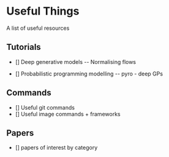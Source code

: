 # Useful Things

A list of useful resources

## Tutorials

- [] Deep generative models 
  -- Normalising flows

- [] Probabilistic programming modelling 
  -- pyro - deep GPs 

## Commands

- [] Useful git commands
- [] Useful image commands + frameworks

## Papers

- [] papers of interest by category

